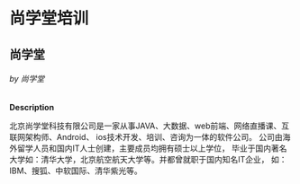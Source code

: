 # 尚学堂培训
## 尚学堂
###### by 尚学堂

**Description**

北京尚学堂科技有限公司是一家从事JAVA、大数据、web前端、网络直播课、互联网架构师、Android、
ios技术开发、培训、咨询为一体的软件公司。
公司由海外留学人员和国内IT人士创建，主要成员均拥有硕士以上学位，
毕业于国内著名大学如：清华大学，北京航空航天大学等。并都曾就职于国内知名IT企业，
如：IBM、搜狐、中软国际、清华紫光等。

